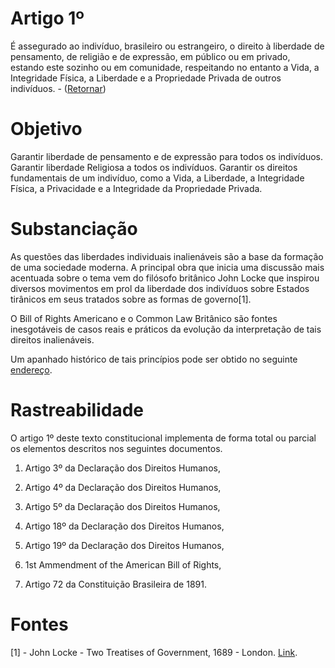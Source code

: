 # Artigo 1º

É assegurado ao indivíduo, brasileiro ou estrangeiro, o direito à liberdade de pensamento, de religião e de expressão, em público ou em privado, estando este sozinho ou em comunidade, respeitando no entanto a Vida, a Integridade Física, a Liberdade e a Propriedade Privada de outros indivíduos. - ([Retornar](../DireitosDoIndividuo.md))

# Objetivo
Garantir liberdade de pensamento e de expressão para todos os indivíduos.
Garantir liberdade Religiosa a todos os indivíduos.
Garantir os direitos fundamentais de um indivíduo, como a Vida, a Liberdade, a Integridade Física, a Privacidade e a Integridade da Propriedade Privada.

# Substanciação

As questões das liberdades individuais inalienáveis são a base da formação de uma sociedade moderna.
A principal obra que inicia uma discussão mais acentuada sobre o tema vem do filósofo britânico John Locke que inspirou diversos movimentos em prol da liberdade dos indivíduos sobre Estados tirânicos em seus tratados sobre as formas de governo[1].

O Bill of Rights Americano e o Common Law Britânico são fontes inesgotáveis de casos reais e práticos da evolução da interpretação de tais direitos inalienáveis.

Um apanhado histórico de tais princípios pode ser obtido no seguinte [endereço](https://law.justia.com/constitution/us/amendment-01/).


# Rastreabilidade
O artigo 1º deste texto constitucional implementa de forma total ou parcial os elementos descritos nos seguintes documentos.

1) Artigo 3º da Declaração dos Direitos Humanos,

2) Artigo 4º da Declaração dos Direitos Humanos,

3) Artigo 5º da Declaração dos Direitos Humanos,

4) Artigo 18º da Declaração dos Direitos Humanos,

5) Artigo 19º da Declaração dos Direitos Humanos,

6) 1st Ammendment of the American Bill of Rights,

7) Artigo 72 da Constituição Brasileira de 1891.

# Fontes
[1] - John Locke - Two Treatises of Government, 1689 - London. [Link](https://books.google.com/books?id=7kwUAAAAQAAJ&dq=editions:q2cKQ3eYrMIC&pg=PP7&hl=en#v=onepage&q&f=false).
